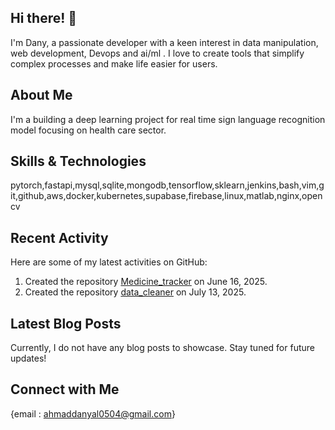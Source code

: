 ## Hi there! 👋

I'm Dany, a passionate developer with a keen interest in data manipulation, web development, Devops and ai/ml . I love to create tools that simplify complex processes and make life easier for users.

## About Me

I'm a building a deep learning project for real time sign language recognition model focusing on health care sector.

## Skills & Technologies

pytorch,fastapi,mysql,sqlite,mongodb,tensorflow,sklearn,jenkins,bash,vim,git,github,aws,docker,kubernetes,supabase,firebase,linux,matlab,nginx,opencv

## Recent Activity

Here are some of my latest activities on GitHub:
1. Created the repository [Medicine_tracker](https://github.com/httpsDany/Medicine_tracker) on June 16, 2025.
2. Created the repository [data_cleaner](https://github.com/httpsDany/data_cleaner) on July 13, 2025.

## Latest Blog Posts

Currently, I do not have any blog posts to showcase. Stay tuned for future updates!

## Connect with Me

{email : ahmaddanyal0504@gmail.com}
